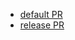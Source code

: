 - <a href="?expand=1&template=default.md">default PR</a>
- <a href="?title=(本番リリース)&expand=1&template=release.md">release PR</a>

